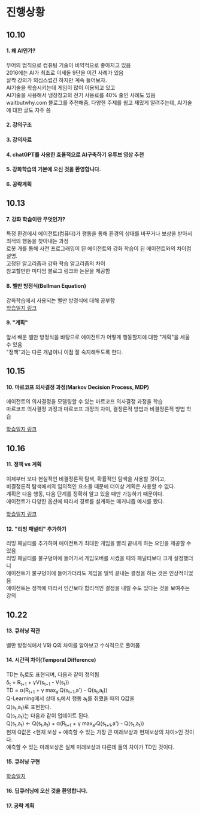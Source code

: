 # 진행상황

## 10.10

#### 1. 왜 AI인가?

무어의 법칙으로 컴퓨팅 기술이 비약적으로 좋아지고 있음
<br>2016에는 AI가 최초로 이세돌 9단을 이긴 사례가 있음
<br>살짝 강의가 의심스럽긴 하지만 계속 들어보자.
<br>AI기술을 학습시키는데 게임이 많이 이용되고 있고
<br>AI기술을 사용해서 냉장창고의 전기 사용료를 40% 줄인 사례도 있음
<br> waitbutwhy.com 블로그를 추천해줌, 다양한 주제를 쉽고 재밌게 알려주는데, AI기술에 대한 글도 자주 씀

#### 2. 강의구조

#### 3. 강의자료

#### 4. chatGPT를 사용한 효율적으로 AI구축하기 유튜브 영상 추천

#### 5. 강화학습의 기본에 오신 것을 환영합니다.

#### 6. 공략계획

## 10.13

#### 7. 강화 학습이란 무엇인가?

특정 환경에서 에이전트(컴퓨터)가 행동을 통해 환경의 상태를 바꾸거나 보상을 받아서 최적의 행동을 찾아내는 과정
<br>로봇 개를 통해 사전 프로그래밍이 된 에이전트와 강화 학습이 된 에이전트와의 차이점 설명. <br>고정된 알고리즘과 강화 학습 알고리즘의 차이<br>
참고할만한 미디엄 블로그 링크와 논문을 제공함

#### 8. 벨만 방정식(Bellman Equation)

강화학습에서 사용되는 벨만 방정식에 대해 공부함<br>
[학습일지 링크](https://velog.io/@oasisgorilla/%EA%B0%95%ED%99%94%ED%95%99%EC%8A%B5%EB%B2%A8%EB%A7%8C-%EB%B0%A9%EC%A0%95%EC%8B%9D)

#### 9. "계획"

앞서 배운 벨만 방정식을 바탕으로 에이전트가 어떻게 행동할지에 대한 "계획"을 세울 수 있음<br>
"정책"과는 다른 개념이니 이점 잘 숙지해두도록 한다.

## 10.15

#### 10. 마르코프 의사결정 과정(Markov Decision Process, MDP)

에이전트의 의사결정을 모델링할 수 있는 마르코프 의사결정 과정을 학습<br>
마르코프 의사결정 과정과 마르코프 과정의 차이, 결정론적 방법과 비결정론적 방법 학습

[학습일지 링크](https://velog.io/@oasisgorilla/%EA%B0%95%ED%99%94%ED%95%99%EC%8A%B5%EB%A7%88%EB%A5%B4%EC%BD%94%ED%94%84-%EC%9D%98%EC%82%AC%EA%B2%B0%EC%A0%95-%EA%B3%BC%EC%A0%95Markov-Decision-Process)

## 10.16

#### 11. 정책 vs 계획
이제부터 보다 현실적인 비결정론적 탐색, 확률적인 탐색을 사용할 것이고,<br>
비결정론적 탐색에서의 임의적인 요소들 때문에 더이상 계획은 사용할 수 없다.<br>
계획은 다음 행동, 다음 단계를 정확히 알고 있을 때만 가능하기 때문이다.<br>
에이전트가 다양한 옵션에 따라서 경로를 설계하는 매커니즘 예시를 봤다.

[학습일지 링크](https://velog.io/@oasisgorilla/%EA%B0%95%ED%99%94%ED%95%99%EC%8A%B5%EC%A0%95%EC%B1%85%EA%B3%BC-%EA%B3%84%ED%9A%8D)

#### 12. "리빙 패널티" 추가하기
리빙 패널티를 추가하여 에이전트가 최대한 게임을 빨리 끝내게 하는 요인을 제공할 수 있음<br>
리빙 패널티를 불구덩이에 들어가서 게임오버를 시켰을 때의 패널티보다 크게 설정했더니<br>
에이전트가 불구덩이에 들어가더라도 게임을 일찍 끝내는 결정을 하는 것은 인상적이었음<br>
에이전트는 정책에 따라서 인간보다 합리적인 결정을 내릴 수도 있다는 것을 보여주는 강의

## 10.22

#### 13. 큐러닝 직관
벨만 방정식에서 V와 Q의 차이를 알아보고 수식적으로 풀어봄

#### 14. 시간적 차이(Temporal Difference)
TD는 δ<sub>t</sub>로도 표현되며, 다음과 같이 정의됨<br>
δ<sub>t</sub> = R<sub>t+1</sub> + γV(s<sub>t+1</sub> - V(s<sub>t</sub>))<br>
TD = α(R<sub>t+1</sub> + γ max<sub>a'</sub>Q(s<sub>t+1</sub>,a') - Q(s<sub>t</sub>,a<sub>t</sub>))<br>
Q-Learning에서 상태 s<sub>t</sub>에서 행동 a<sub>t</sub>를 취했을 때의 Q값을<br>
Q(s<sub>t</sub>,a<sub>t</sub>)로 표현한다.<br>
Q(s<sub>t</sub>,a<sub>t</sub>)는 다음과 같이 업데이트 된다.<br>
Q(s<sub>t</sub>,a<sub>t</sub>) ← Q(s<sub>t</sub>,a<sub>t</sub>) + α(R<sub>t+1</sub> + γ max<sub>a'</sub>Q(s<sub>t+1</sub>,a') - Q(s<sub>t</sub>,a<sub>t</sub>))<br>
현재 Q값은 <현재 보상 + 예측할 수 있는 가장 큰 미래보상과 현재보상의 차이>인 것이다.<br>
예측할 수 있는 미래보상은 실제 미래보상과 다른데 둘의 차이가 TD인 것이다.

#### 15. 큐러닝 구현

[학습일지](https://velog.io/@oasisgorilla/%EA%B0%95%ED%99%94%ED%95%99%EC%8A%B5Q-Learning-%EA%B5%AC%ED%98%84)

#### 16. 딥큐러닝에 오신 것을 환영합니다.

#### 17. 공략 계획